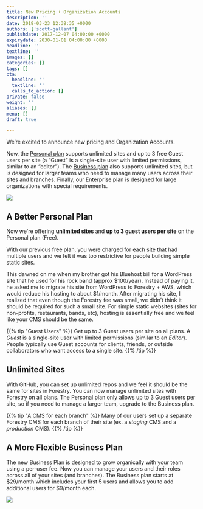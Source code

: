 ```yaml
---
title: New Pricing + Organization Accounts
description: ''
date: 2018-03-23 12:38:35 +0000
authors: ['scott-gallant']
publishdate: 2017-12-07 04:00:00 +0000
expirydate: 2030-01-01 04:00:00 +0000
headline: ''
textline: ''
images: []
categories: []
tags: []
cta:
  headline: ''
  textline: ''
  calls_to_action: []
private: false
weight: ''
aliases: []
menu: []
draft: true

---
```

We’re excited to announce new pricing and Organization Accounts.

Now, the [Personal plan](#a-better-personal-plan) supports unlimited sites and up to 3 free Guest users per site (a “Guest” is a single-site user with limited permissions, similar to an “editor”).  The [Business plan](#a-more-flexible-business-plan) also supports unlimited sites, but is designed for larger teams who need to manage many users across their sites and branches.  Finally, our Enterprise plan is designed for large organizations with special requirements.

![](/uploads/2018/03/forestryio-pricing.png)

## A Better Personal Plan

Now we're offering **unlimited sites** and **up to 3 guest users per site** on the Personal plan (Free).

With our previous free plan, you were charged for each site that had multiple users and we felt it was too restrictive for people building simple static sites.

This dawned on me when my brother got his Bluehost bill for a WordPress site that he used for his rock band (approx $100/year). Instead of paying it, he asked me to migrate his site from WordPress to Forestry + AWS, which would reduce his hosting to about $1/month. After migrating his site, I realized that even though the Forestry fee was small, we didn’t think it should be required for such a small site.  For simple static websites (sites for non-profits, restaurants, bands, etc), hosting is essentially free and we feel like your CMS should be the same.

{{% tip "Guest Users" %}}
Get up to 3 Guest users per site on all plans. A _Guest_ is a single-site user with limited permissions (similar to an _Editor_).  People typically use Guest accounts for clients, friends, or outside collaborators who want access to a single site.
{{% /tip %}}

## Unlimited Sites

With GitHub, you can set up unlimited repos and we feel it should be the same for sites in Forestry.  You can now manage unlimited sites with Forestry on all plans. The Personal plan only allows up to 3 Guest users per site, so if you need to manage a larger team, upgrade to the Business plan.

{{% tip "A CMS for each branch" %}}
Many of our users set up a separate Forestry CMS for each branch of their site (ex. a _staging_ CMS and a _production_ CMS).
{{% /tip %}}


## A More Flexible Business Plan

The new Business Plan is designed to grow organically with your team using a per-user fee. Now you can manage your users and their roles across all of your sites (and branches).  The Business plan starts at $29/month which includes your first 5 users and allows you to add additional users for $9/month each.

![](/uploads/2018/03/business-plan-ui.png)
